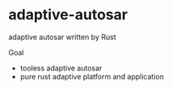 # adaptive-autosar
adaptive autosar written by Rust

Goal
 - tooless adaptive autosar
 - pure rust adaptive platform and application
